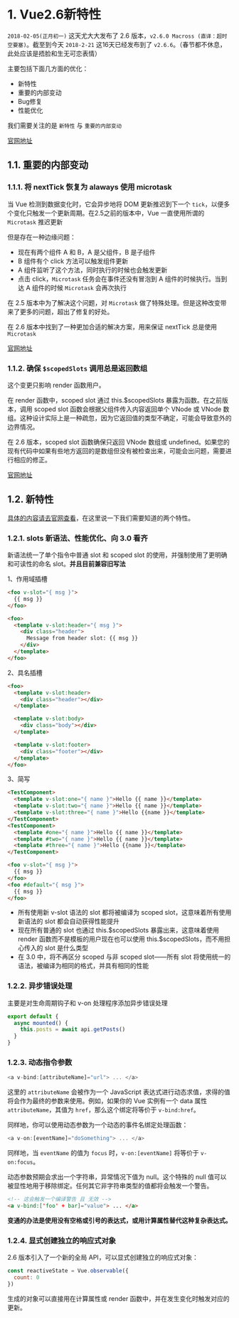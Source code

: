 # 1. Vue2.6新特性

`2018-02-05(正月初一)` 这天尤大大发布了 2.6 版本，`v2.6.0 Macross (直译：超时空要塞)`。截至到今天 `2018-2-21` 这16天已经发布到了 `v2.6.6`。（春节都不休息，此处应该是捂脸和生无可恋表情）

主要包括下面几方面的优化：

* 新特性
* 重要的内部变动
* Bug修复
* 性能优化

我们需要关注的是 `新特性` 与 `重要的内部变动`

[官网地址](https://github.com/vuejs/vue/releases)

## 1.1. 重要的内部变动

### 1.1.1. 将 nextTick 恢复为 alaways 使用 microtask

当 Vue 检测到数据变化时，它会异步地将 DOM 更新推迟到下一个 `tick`，以便多个变化只触发一个更新周期。在2.5之前的版本中，Vue 一直使用所谓的 `Microtask` 推迟更新

但是存在一种边缘问题：

* 现在有两个组件 A 和 B，A 是父组件，B 是子组件
* B 组件有个 click 方法可以触发组件更新
* A 组件监听了这个方法，同时执行的时候也会触发更新
* 点击 click，`Microtask` 任务会在事件还没有冒泡到 A 组件的时候执行。当到达 A 组件的时候 `Microtask` 会再次执行

在 2.5 版本中为了解决这个问题，对 `Microtask` 做了特殊处理。但是这种改变带来了更多的问题，超出了修复的好处。

在 2.6 版本中找到了一种更加合适的解决方案，用来保证 nextTick 总是使用 `Microtask`

[官网地址](https://gist.github.com/yyx990803/d1a0eaac052654f93a1ccaab072076dd)

### 1.1.2. 确保 `$scopedSlots` 调用总是返回数组

这个变更只影响 render 函数用户。

在 render 函数中，scoped slot 通过 this.$scopedSlots 暴露为函数。在之前版本，调用 scoped slot 函数会根据父组件传入内容返回单个 VNode 或 VNode 数组。这种设计实际上是一种疏忽，因为它返回值的类型不确定，可能会导致意外的边界情况。

在 2.6 版本，scoped slot 函数确保只返回 VNode 数组或 undefined。如果您的现有代码中如果有些地方返回的是数组但没有被检查出来，可能会出问题，需要进行相应的修正。

[官网地址](https://gist.github.com/yyx990803/f5cba7711ab57b5d0dd1f8261ebee278)

## 1.2. 新特性

[具体的内容请去官网查看](https://gist.github.com/yyx990803/d1a0eaac052654f93a1ccaab072076dd)，在这里说一下我们需要知道的两个特性。

### 1.2.1. slots 新语法、性能优化、向 3.0 看齐

新语法统一了单个指令中普通 slot 和 scoped slot 的使用，并强制使用了更明确和可读性的命名 slot。**并且目前兼容旧写法**

1、作用域插槽

``` html
<foo v-slot="{ msg }">
  {{ msg }}
</foo>

<foo>
  <template v-slot:header="{ msg }">
    <div class="header">
      Message from header slot: {{ msg }}
    </div>
  </template>
</foo>
```

2、具名插槽

``` html
<foo>
  <template v-slot:header>
    <div class="header"></div>
  </template>

  <template v-slot:body>
    <div class="body"></div>
  </template>

  <template v-slot:footer>
    <div class="footer"></div>
  </template>
</foo>
```

3、简写

``` html
<TestComponent>
  <template v-slot:one="{ name }">Hello {{ name }}</template>
  <template v-slot:two="{ name }">Hello {{ name }}</template>
  <template v-slot:three="{ name }">Hello {{name }}</template>
</TestComponent>
<TestComponent>
  <template #one="{ name }">Hello {{ name }}</template>
  <template #two="{ name }">Hello {{ name }}</template>
  <template #three="{ name }">Hello {{name }}</template>
</TestComponent>

<foo v-slot="{ msg }">
  {{ msg }}
</foo>
<foo #default="{ msg }">
  {{ msg }}
</foo>
```

* 所有使用新 v-slot 语法的 slot 都将被编译为 scoped slot，这意味着所有使用新语法的 slot 都会自动获得性能提升
* 现在所有普通的 slot 也通过 this.\$scopedSlots 暴露出来，这意味着使用 render 函数而不是模板的用户现在也可以使用 this.\$scopedSlots，而不用担心传入的 slot 是什么类型
* 在 3.0 中，将不再区分 scoped 与非 scoped slot——所有 slot 将使用统一的语法，被编译为相同的格式，并具有相同的性能

### 1.2.2. 异步错误处理

主要是对生命周期钩子和 v-on 处理程序添加异步错误处理

``` js
export default {
  async mounted() {
    this.posts = await api.getPosts()
  }
}
```

### 1.2.3. 动态指令参数

``` js
<a v-bind:[attributeName]="url"> ... </a>
```

这里的 `attributeName` 会被作为一个 JavaScript 表达式进行动态求值，求得的值将会作为最终的参数来使用。例如，如果你的 Vue 实例有一个 data 属性 `attributeName`，其值为 `href`，那么这个绑定将等价于 `v-bind:href`。

同样地，你可以使用动态参数为一个动态的事件名绑定处理函数：

``` js
<a v-on:[eventName]="doSomething"> ... </a>
```

同样地，当 `eventName` 的值为 `focus` 时，`v-on:[eventName]` 将等价于 `v-on:focus`。

动态参数预期会求出一个字符串，异常情况下值为 null。这个特殊的 null 值可以被显性地用于移除绑定。任何其它非字符串类型的值都将会触发一个警告。

``` html
<!-- 这会触发一个编译警告 且 无效 -->
<a v-bind:['foo' + bar]="value"> ... </a>
```

**变通的办法是使用没有空格或引号的表达式，或用计算属性替代这种复杂表达式。**

### 1.2.4. 显式创建独立的响应式对象

2.6 版本引入了一个新的全局 API，可以显式创建独立的响应式对象：

``` js
const reactiveState = Vue.observable({
  count: 0
})
```

生成的对象可以直接用在计算属性或 render 函数中，并在发生变化时触发对应的更新。